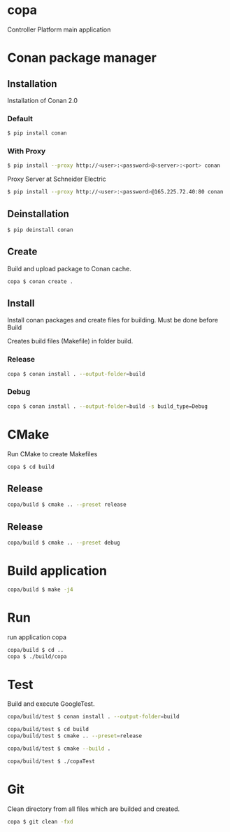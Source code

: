 # copa
Controller Platform main application

# Conan package manager

## Installation
Installation of Conan 2.0

### Default  
```bash
$ pip install conan
```

### With Proxy
```bash
$ pip install --proxy http://<user>:<password>@<server>:<port> conan
```
Proxy Server at Schneider Electric
```bash
$ pip install --proxy http://<user>:<password>@165.225.72.40:80 conan
```

## Deinstallation
```bash
$ pip deinstall conan
```

## Create
Build and upload package to Conan cache.

```bash
copa $ conan create .
```
## Install
Install conan packages and create files for building.
Must be done before Build

Creates build files (Makefile) in folder build.

### Release
```bash
copa $ conan install . --output-folder=build
```
### Debug
```bash
copa $ conan install . --output-folder=build -s build_type=Debug
```
# CMake
Run CMake to create Makefiles

```bash
copa $ cd build
```

## Release
```bash
copa/build $ cmake .. --preset release 
```
## Release
```bash
copa/build $ cmake .. --preset debug
```
# Build application
```bash
copa/build $ make -j4 
```

# Run
run application copa

```bash
copa/build $ cd ..
copa $ ./build/copa
```

# Test
Build and execute GoogleTest.

```bash
copa/build/test $ conan install . --output-folder=build
```
```bash
copa/build/test $ cd build
copa/build/test $ cmake .. --preset=release
```
```bash
copa/build/test $ cmake --build .
```
```bash
copa/build/test $ ./copaTest
```


# Git
Clean directory from all files which are builded and created.

```bash
copa $ git clean -fxd 
```
